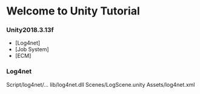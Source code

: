 # Welcome to Unity Tutorial
### Unity2018.3.13f

 - [Log4net]
 - [Job System]
 - [ECM]


### Log4net
Script/log4net/...
lib/log4net.dll
Scenes/LogScene.unity
Assets/log4net.xml